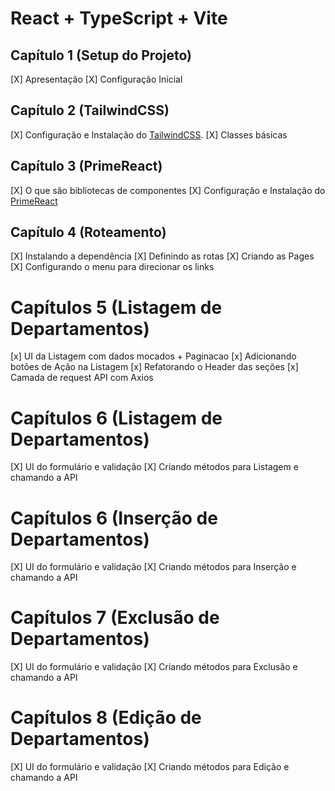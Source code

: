 # React + TypeScript + Vite

## Capítulo 1 (Setup do Projeto)

[X] Apresentação
[X] Configuração Inicial

## Capítulo 2 (TailwindCSS)

[X] Configuração e Instalação do [TailwindCSS](https://tailwindcss.com/).
[X] Classes básicas

## Capítulo 3 (PrimeReact)

[X] O que são bibliotecas de componentes
[X] Configuração e Instalação do [PrimeReact](https://primereact.org)

## Capítulo 4 (Roteamento)
[X] Instalando a dependência
[X] Definindo as rotas
[X] Criando as Pages
[X] Configurando o menu para direcionar os links

# Capítulos 5 (Listagem de Departamentos)
[x] UI da Listagem com dados mocados + Paginacao
[x] Adicionando botões de Ação na Listagem
[x] Refatorando o Header das seções
[x] Camada de request API com Axios

# Capítulos 6 (Listagem de Departamentos)
[X] UI do formulário e validação
[X] Criando métodos para Listagem e chamando a API

# Capítulos 6 (Inserção de Departamentos)
[X] UI do formulário e validação
[X] Criando métodos para Inserção e chamando a API

# Capítulos 7 (Exclusão de Departamentos)
[X] UI do formulário e validação
[X] Criando métodos para Exclusão e chamando a API

# Capítulos 8 (Edição de Departamentos)
[X] UI do formulário e validação
[X] Criando métodos para Edição e chamando a API